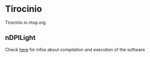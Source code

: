 # Tirocinio
Tirocinio in ntop.org 

## nDPILight
Check [here](https://github.com/MatteoBiscosi/Tirocinio/blob/master/nDPILight/README.md) for infos about compilation and execution of the software
